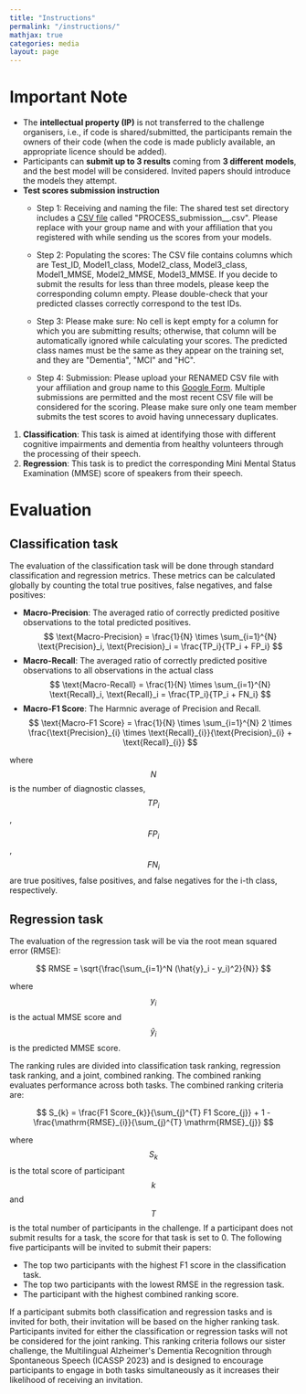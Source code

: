 ```yaml
---
title: "Instructions"
permalink: "/instructions/"
mathjax: true
categories: media
layout: page
---
```

# Important Note
* The **intellectual property (IP)** is not transferred to the challenge organisers, i.e., if code is shared/submitted, the participants remain the owners of their code (when the code is made publicly available, an appropriate licence should be added).
* Participants can **submit up to 3 results** coming from **3 different models**, and the best model will be considered. Invited papers should introduce the models they attempt.
* **Test scores submission instruction**  
  * Step 1: Receiving and naming the file: 
  The shared test set directory includes a [CSV file](https://drive.google.com/file/d/1pYwQNH87G9dsTX-xnoQzT4kD_QWgw-6o/view?usp=sharing)  called "PROCESS_submission_<GROUP-NAME>_<AFFILIATION>.csv". Please replace <GROUP-NAME> with your group name and <AFFILIATION> with your affiliation that you registered with while sending us the scores from your models. 

  * Step 2: Populating the scores:
The CSV file contains columns which are Test_ID, Model1_class, Model2_class, Model3_class, Model1_MMSE, Model2_MMSE, Model3_MMSE. If you decide to submit the results for less than three models, please keep the corresponding column empty. Please double-check that your predicted classes correctly correspond to the test IDs. 

  * Step 3: Please make sure: 
No cell is kept empty for a column for which you are submitting results; otherwise, that column will be automatically ignored while calculating your scores.  The predicted class names must be the same as they appear on the training set, and they are "Dementia", "MCI" and "HC". 

  * Step 4: Submission: 
Please upload your RENAMED CSV file with your affiliation and group name to this [Google Form](https://forms.gle/869e6zcq3CaJS7uD8). Multiple submissions are permitted and the most recent CSV file will be considered for the scoring. Please make sure only one team member submits the test scores to avoid having unnecessary duplicates.  

1. **Classification**: This task is aimed at identifying those with different cognitive impairments and dementia from healthy volunteers through the processing of their speech.
2. **Regression**: This task is to predict the corresponding Mini Mental Status Examination (MMSE) score of speakers from their speech.

# Evaluation
## Classification task
The evaluation of the classification task will be done through standard classification and regression metrics. These metrics can be calculated globally by counting the total true positives, false negatives, and false positives:

* **Macro-Precision**: The averaged ratio of correctly predicted positive observations to the total predicted positives.
$$ \text{Macro-Precision} = \frac{1}{N} \times \sum_{i=1}^{N} \text{Precision}_i,   \text{Precision}_i = \frac{TP_i}{TP_i + FP_i} $$
* **Macro-Recall**: The averaged ratio of correctly predicted positive observations to all observations in the actual class
$$ \text{Macro-Recall} = \frac{1}{N} \times \sum_{i=1}^{N} \text{Recall}_i,  \text{Recall}_i = \frac{TP_i}{TP_i + FN_i} $$
* **Macro-F1 Score**: The Harmnic average of Precision and Recall.
$$ \text{Macro-F1 Score} = \frac{1}{N} \times \sum_{i=1}^{N} 2 \times \frac{\text{Precision}_{i} \times \text{Recall}_{i}}{\text{Precision}_{i} + \text{Recall}_{i}} $$

where $$N$$ is the number of diagnostic classes, $$TP{_i}$$, $$FP{_i}$$, $$FN{_i}$$ are true positives, false positives, and false negatives for the i-th class, respectively.

## Regression task
The evaluation of the regression task will be via the root mean squared error (RMSE):

$$ RMSE = \sqrt{\frac{\sum_{i=1}^N (\hat{y}_i - y_i)^2}{N}} $$

where $$y_i$$ is the actual MMSE score and $$\hat{y}_i$$ is the predicted MMSE score.

The ranking rules are divided into classification task ranking, regression task ranking, and a joint, combined ranking. The combined ranking evaluates performance across both tasks. The combined ranking criteria are:

$$ S_{k} = \frac{F1 Score_{k}}{\sum_{j}^{T} F1 Score_{j}} + 1 - \frac{\mathrm{RMSE}_{i}}{\sum_{j}^{T} \mathrm{RMSE}_{j}} $$

where $$S_{k}$$ is the total score of participant $$k$$ and $$T$$ is the total number of participants in the challenge. If a participant does not submit results for a task, the score for that task is set to 0. The following five participants will be invited to submit their papers:
* The top two participants with the highest F1 score in the classification task.
* The top two participants with the lowest RMSE in the regression task.
* The participant with the highest combined ranking score.

If a participant submits both classification and regression tasks and is invited for both, their invitation will be based on the higher ranking task. Participants invited for either the classification or regression tasks will not be considered for the joint ranking. This ranking criteria follows our sister challenge, the Multilingual Alzheimer's Dementia Recognition through Spontaneous Speech (ICASSP 2023) and is designed to encourage participants to engage in both tasks simultaneously as it increases their likelihood of receiving an invitation. 